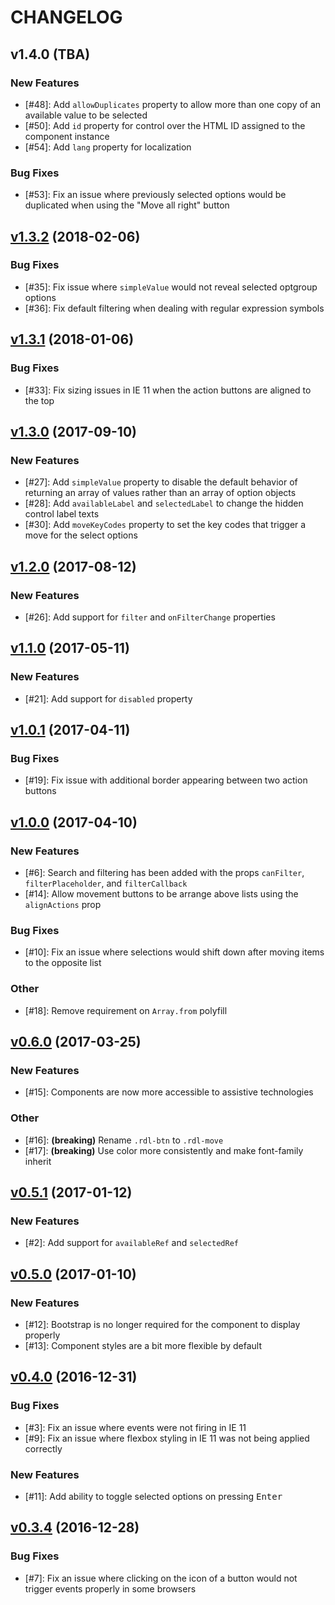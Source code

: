 # CHANGELOG

## v1.4.0 (TBA)

### New Features

* [#48]: Add `allowDuplicates` property to allow more than one copy of an available value to be selected
* [#50]: Add `id` property for control over the HTML ID assigned to the component instance
* [#54]: Add `lang` property for localization

### Bug Fixes

* [#53]: Fix an issue where previously selected options would be duplicated when using the "Move all right" button

## [v1.3.2](https://github.com/jakezatecky/react-dual-listbox/compare/v1.3.1...v1.3.2) (2018-02-06)

### Bug Fixes

* [#35]: Fix issue where `simpleValue` would not reveal selected optgroup options
* [#36]: Fix default filtering when dealing with regular expression symbols

## [v1.3.1](https://github.com/jakezatecky/react-dual-listbox/compare/v1.3.0...v1.3.1) (2018-01-06)

### Bug Fixes

* [#33]: Fix sizing issues in IE 11 when the action buttons are aligned to the top

## [v1.3.0](https://github.com/jakezatecky/react-dual-listbox/compare/v1.2.0...v1.3.0) (2017-09-10)

### New Features

* [#27]: Add `simpleValue` property to disable the default behavior of returning an array of values rather than an array of option objects
* [#28]: Add `availableLabel` and `selectedLabel` to change the hidden control label texts
* [#30]: Add `moveKeyCodes` property to set the key codes that trigger a move for the select options

## [v1.2.0](https://github.com/jakezatecky/react-dual-listbox/compare/v1.1.0...v1.2.0) (2017-08-12)

### New Features

* [#26]: Add support for `filter` and `onFilterChange` properties

## [v1.1.0](https://github.com/jakezatecky/react-dual-listbox/compare/v1.0.1...v1.1.0) (2017-05-11)

### New Features

* [#21]: Add support for `disabled` property

## [v1.0.1](https://github.com/jakezatecky/react-dual-listbox/compare/v1.0.0...v1.0.1) (2017-04-11)

### Bug Fixes

* [#19]: Fix issue with additional border appearing between two action buttons

## [v1.0.0](https://github.com/jakezatecky/react-dual-listbox/compare/v0.6.0...v1.0.0) (2017-04-10)

### New Features

* [#6]: Search and filtering has been added with the props `canFilter`, `filterPlaceholder`, and `filterCallback`
* [#14]: Allow movement buttons to be arrange above lists using the `alignActions` prop

### Bug Fixes

* [#10]: Fix an issue where selections would shift down after moving items to the opposite list

### Other

* [#18]: Remove requirement on `Array.from` polyfill

## [v0.6.0](https://github.com/jakezatecky/react-dual-listbox/compare/v0.5.1...v0.6.0) (2017-03-25)

### New Features

* [#15]: Components are now more accessible to assistive technologies

### Other

* [#16]: **(breaking)** Rename `.rdl-btn` to `.rdl-move`
* [#17]: **(breaking)** Use color more consistently and make font-family inherit

## [v0.5.1](https://github.com/jakezatecky/react-dual-listbox/compare/v0.5.0...v0.5.1) (2017-01-12)

### New Features

* [#2]: Add support for `availableRef` and `selectedRef`

## [v0.5.0](https://github.com/jakezatecky/react-dual-listbox/compare/v0.4.0...v0.5.0) (2017-01-10)

### New Features

* [#12]: Bootstrap is no longer required for the component to display properly
* [#13]: Component styles are a bit more flexible by default

## [v0.4.0](https://github.com/jakezatecky/react-dual-listbox/compare/v0.3.4...v0.4.0) (2016-12-31)

### Bug Fixes

* [#3]: Fix an issue where events were not firing in IE 11
* [#9]: Fix an issue where flexbox styling in IE 11 was not being applied correctly

### New Features

* [#11]: Add ability to toggle selected options on pressing <kbd>Enter</kbd>

## [v0.3.4](https://github.com/jakezatecky/react-dual-listbox/compare/v0.3.3...v0.3.4) (2016-12-28)

### Bug Fixes

* [#7]: Fix an issue where clicking on the icon of a button would not trigger events properly in some browsers
